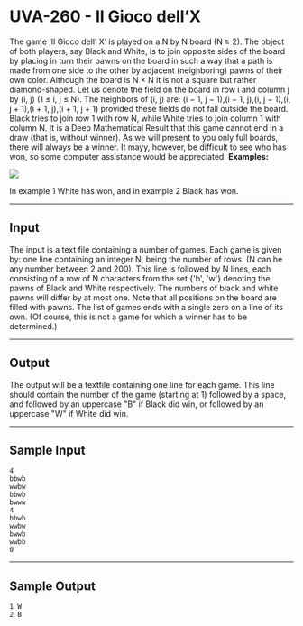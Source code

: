 # UVA-260 - Il Gioco dell’X

The game ‘Il Gioco dell’ X’ is played on a N by N board (N ≥ 2). The object of both players, say Black and White, is to join opposite sides of the board by placing in turn their pawns on the board in such a way that a path is made from one side to the other by adjacent (neighboring) pawns of their own color. Although the board is N × N it is not a square but rather diamond-shaped. Let us denote the field on the board in row i and column j by (i, j) (1 ≤ i, j ≤ N). The neighbors of (i, j) are: (i − 1, j − 1),(i − 1, j),(i, j − 1),(i, j + 1),(i + 1, j),(i + 1, j + 1) provided these fields do not fall outside the board.
Black tries to join row 1 with row N, while White tries to join column 1 with column N. 
lt is a Deep Mathematical Result that this game cannot end in a draw (that is, without winner). 
As we will present to you only full boards, there will always be a winner. It mayy, however, be difficult to see who has won, so some computer assistance would be appreciated.
**Examples:**

![](https://i.imgur.com/VArYLyc.png)

In example 1 White has won, and in example 2 Black has won.

---
## Input

The input is a text file containing a number of games. Each game is given by: one line containing an integer N, being the number of rows. (N can he any number between 2 and 200). This line is followed by N lines, each consisting of a row of N characters from the set {'b', 'w'} denoting the pawns of Black and White respectively. The numbers of black and white pawns will differ by at most one. Note that all positions on the board are filled with pawns. The list of games ends with a single zero on a line of its own. (Of course, this is not a game for which a winner has to be determined.)

---
## Output

The output will be a textfile containing one line for each game. This line should contain the number of the game (starting at 1) followed by a space, and followed by an uppercase "B" if Black did win, or followed by an uppercase "W" if White did win.

---
## Sample Input

```
4
bbwb
wwbw
bbwb
bwww
4
bbwb
wwbw
bwwb
wwbb
0
```

---
## Sample Output

```
1 W
2 B
```